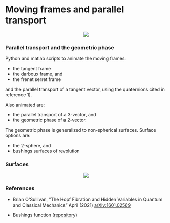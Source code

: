 # Moving frames and parallel transport

 
<center>
<img src="https://raw.githubusercontent.com/mo-geometry/parallel_transport/main/python/geometric_phase.gif" width="linewidth"/>
</center>

### Parallel transport and the geometric phase

Python and matlab scripts to animate the moving frames:
 - the tangent frame
 - the darboux frame, and
 - the frenet serret frame
 
and the parallel transport of a tangent vector, using the quaternions cited in reference 1).

Also animated are:
 - the parallel transport of a 3-vector, and
 - the geometric phase of a 2-vector.

The geometric phase is generalized to
non-spherical surfaces. Surface options are:
 - the 2-sphere, and
 - bushings surfaces of revolution

### Surfaces

<center>
<img src="https://user-images.githubusercontent.com/62537514/112155210-fd14d900-8bdc-11eb-9ed7-e515431731e1.png" width="linewidth"/>
</center>

### References

* Brian O'Sullivan, ”The Hopf Fibration and Hidden Variables in Quantum and Classical Mechanics” April (2021) 
[arXiv:1601.02569](https://arxiv.org/abs/1601.02569)

* Bushings function [(repository)](https://github.com/mo-geometry/bushings_function)
